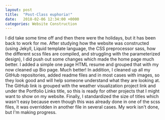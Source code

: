 ```yaml
---
layout: post
title:  "Post-Class euphoria!"
date:   2018-02-06 12:34:00 +0000
categories: Website Construction
---
```

I did take some time off and then there were the holidays, but it has been back to work for me.  After studying how the website was constructed (using Jekyll, Liquid template language, the CSS preprocessor sass, how the different scss files are compiled, and struggling with the parameterized design), I did push out some changes which made the home page much better.  I added a simple one page HTML resume and grouped that with my now cleaned up Bio page.  Much better!  In addition, I cleaned up all my GitHub repositories, added readme files and in most cases with images, so they look good and will help someone understand what they are looking at.  The GitHub link is grouped with the weather visualization project link and under the Portfolio Links title, so this is ready for other projects that I might want to show on my website. Finally, I standardized the size of titles which wasn't easy because even though this was already done in one of the scss files, it was overridden in another file in several cases.  My work isn't done, but I'm making progress. 